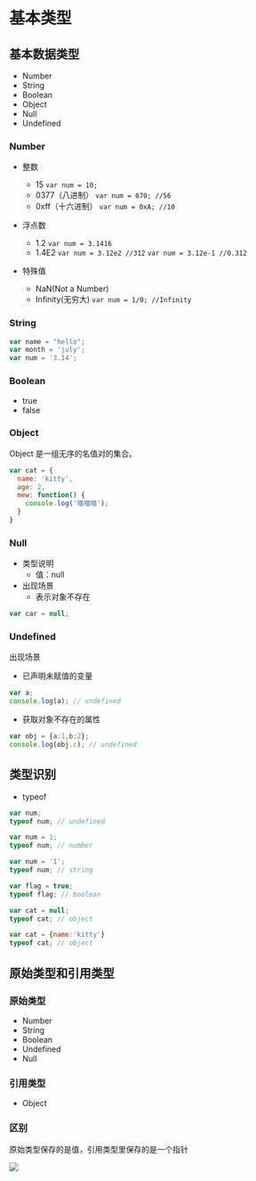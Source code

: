 # 基本类型

## 基本数据类型

- Number
- String
- Boolean
- Object
- Null
- Undefined

### Number

- 整数
  - 15
`var num = 10;`
  - 0377（八进制）
`var num = 070; //56`
  - 0xff（十六进制）
`var num = 0xA; //10`

- 浮点数
  - 1.2
  `var num = 3.1416`
  - 1.4E2
  `var num = 3.12e2 //312`
  `var num = 3.12e-1 //0.312` 

- 特殊值
  - NaN(Not a Number)
  - Infinity(无穷大) `var num = 1/0; //Infinity`

### String

```javascript
var name = "hello";
var month = 'july';
var num = '3.14';
```

### Boolean

- true
- false

### Object

Object 是一组无序的名值对的集合。

```javascript
var cat = {
  name: 'kitty',
  age: 2,
  mew: function() {
    console.log('喵喵喵');
  }
}
```

### Null

- 类型说明
  - 值：null
- 出现场景
  - 表示对象不存在
  
```javascript
var car = null;
```

### Undefined

出现场景

- 已声明未赋值的变量
  
```javascript
var a;
console.log(a); // undefined
```
- 获取对象不存在的属性

```javascript
var obj = {a:1,b:2};
console.log(obj.c); // undefined
```

## 类型识别

- typeof

```javascript
var num;
typeof num; // undefined

var num = 1;
typeof num; // number

var num = '1';
typeof num; // string

var flag = true;
typeof flag; // boolean

var cat = null;
typeof cat; // object

var cat = {name:'kitty'}
typeof cat; // object
```

## 原始类型和引用类型

### 原始类型

- Number
- String
- Boolean
- Undefined
- Null

### 引用类型

- Object

### 区别

原始类型保存的是值，引用类型里保存的是一个指针

![](http://oeryvxt85.bkt.clouddn.com/Screen%20Shot%202016-10-15%20at%209.05.01%20PM.png)

